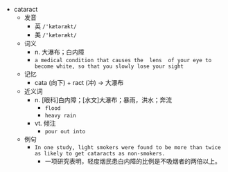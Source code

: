- cataract
  - 发音
    - 英 `/'kætərækt/`
    - 美 `/'kætərækt/`
  - 词义
    - n. 大瀑布；白内障
    - `a medical condition that causes the  lens  of your eye to become white, so that you slowly lose your sight`
  - 记忆
    - cata (向下) + ract (冲) → 大瀑布
  - 近义词
    - n. [眼科]白内障；[水文]大瀑布；暴雨，洪水；奔流
      - `flood`
      - `heavy rain`
    - vt. 倾注
      - `pour out into`
  - 例句
    - `In one study, light smokers were found to be more than twice as likely to get cataracts as non-smokers.`
      - 一项研究表明，轻度烟民患白内障的比例是不吸烟者的两倍以上。

